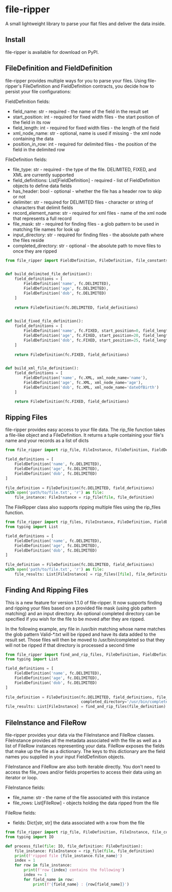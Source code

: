 # file-ripper

A small lightweight library to parse your flat files and deliver the data inside.

## Install

file-ripper is available for download on PyPI.

## FileDefinition and FieldDefinition

file-ripper provides multiple ways for you to parse your files.  Using file-ripper's FileDefinition and FieldDefinition contracts, you decide how to persist your file configurations:

FieldDefinition fields:
- field_name: str - required -  the name of the field in the result set
- start_position: int - required for fixed width files - the start position of the field in its row
- field_length: int - required for fixed width files - the length of the field
- xml_node_name: str - optional, name is used if missing - the xml node containing the data
- position_in_row: int - required for delimited files - the position of the field in the delimited row

FileDefinition fields:
- file_type: str - required - the type of the file.  DELIMITED, FIXED, and XML are currently supported
- field_definitions: List[FieldDefinition] - required - list of FieldDefinition objects to define data fields
- has_header: bool - optional - whether the file has a header row to skip or not
- delimiter: str - required for DELIMITED files - character or string of characters that delimit fields
- record_element_name: str - required for xml files - name of the xml node that represents a full record
- file_mask: str - required for finding files - a glob pattern to be used in matching file names for look up
- input_directory: str - required for finding files - the absolute path where the files reside
- completed_directory: str - optional - the absolute path to move files to once they are ripped

```python
from file_ripper import FieldDefinition, FileDefinition, file_constants as fc


def build_delimited_file_definition():
    field_definitions = [
        FieldDefinition('name', fc.DELIMITED),
        FieldDefinition('age', fc.DELIMITED),
        FieldDefinition('dob', fc.DELIMITED)
    ]
    
    return FileDefinition(fc.DELIMITED, field_definitions)


def build_fixed_file_definition():
    field_definitions = [
        FieldDefinition('name', fc.FIXED, start_position=0, field_length=20),
        FieldDefinition('age', fc.FIXED, start_position=20, field_length=5),
        FieldDefinition('dob', fc.FIXED, start_position=25, field_length=10)
    ]
    
    return FileDefinition(fc.FIXED, field_definitions)


def build_xml_file_definition():
    field_definitions = [
        FieldDefinition('name', fc.XML, xml_node_name='name'),
        FieldDefinition('age', fc.XML, xml_node_name='age'),
        FieldDefinition('dob', fc.XML, xml_node_name='dateOfBirth')
    ]

    return FileDefinition(fc.FIXED, field_definitions)

```


## Ripping Files

file-ripper provides easy access to your file data.  The rip_file function takes a file-like object and a FileDefinition.  It returns a tuple containing your file's name and your records as a list of dicts


```python
from file_ripper import rip_file, FileInstance, FileDefinition, FieldDefinition, file_constants as fc

field_definitions = [
    FieldDefinition('name', fc.DELIMITED),
    FieldDefinition('age', fc.DELIMITED),
    FieldDefinition('dob', fc.DELIMITED)
]
    
file_definition = FileDefinition(fc.DELIMITED, field_definitions)
with open('path/to/file.txt', 'r') as file:
    file_instance: FileInstance = rip_file(file, file_definition)    
```

The FileRipper class also supports ripping multiple files using the rip_files function.

```python
from file_ripper import rip_files, FileInstance, FileDefinition, FieldDefinition, file_constants as fc
from typing import List

field_definitions = [
    FieldDefinition('name', fc.DELIMITED),
    FieldDefinition('age', fc.DELIMITED),
    FieldDefinition('dob', fc.DELIMITED)
]
    
file_definition = FileDefinition(fc.DELIMITED, field_definitions)
with open('path/to/file.txt', 'r') as file:
    file_results: List[FileInstance] = rip_files([file], file_definition) 
```

## Finding And Ripping Files
This is a new feature for version 1.1.0 of file-ripper.  It now supports finding and ripping your files based on
a provided file mask (using glob pattern matching) and an input directory.  An optional completed directory can be specified
if you wish for the file to be moved after they are ripped.

In the following example, any file in /usr/bin matching whose name matches the glob pattern
Valid-*.txt will be ripped and have its data added to the result set. Those files will then be moved to
/usr/bin/completed so that they will not be ripped if that directory is processed a second time

```python
from file_ripper import find_and_rip_files, FileDefinition, FieldDefinition, FileInstance, file_constants as fc
from typing import List

field_definitions = [
    FieldDefinition('name', fc.DELIMITED),
    FieldDefinition('age', fc.DELIMITED),
    FieldDefinition('dob', fc.DELIMITED)
]
    
file_definition = FileDefinition(fc.DELIMITED, field_definitions, file_mask='Valid-*.txt', input_directory='/usr/bin',
                                 completed_directory='/usr/bin/completed')
file_results: List[FileInstance] = find_and_rip_files(file_definition)
``` 

## FileInstance and FileRow

file-ripper provides your data via the FileInstance and FileRow classes.  FileInstance provides all the metadata associated
with the file as well as a list of FileRow instances representing your data.  FileRow exposes the fields that make up the file
as a dictionary.  The keys to this dictionary are the field names you supplied in your input FieldDefinition objects.

FileInstance and FileRow are also both iterable directly.  You don't need to access the file_rows and/or fields properties
to access their data using an iterator or loop.

FileInstance fields:
- file_name: str - the name of the file associated with this instance
- file_rows: List[FileRow] - objects holding the data ripped from the file

FileRow fields:
- fields: Dict[str, str] the data associated with a row from the file

```python
from file_ripper import rip_file, FileDefinition, FileInstance, file_constants as fc
from typing import IO

def process_file(file: IO, file_definition: FileDefinition):
    file_instance: FileInstance = rip_file(file, file_definition)
    print(f'ripped file {file_instance.file_name}')
    index = 1
    for row in file_instance:
        print(f'row {index} contains the following')
        index += 1
        for field_name in row:
            print(f'{field_name} : {row[field_name]}')
        
```